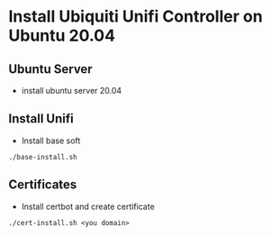 # Install Ubiquiti Unifi Controller on Ubuntu 20.04

## Ubuntu Server
- install ubuntu server 20.04

## Install Unifi

- Install base soft
```
./base-install.sh
```

## Certificates

- Install certbot and create certificate

```
./cert-install.sh <you domain>
```
